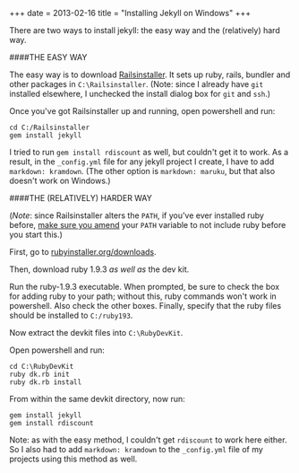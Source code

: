 +++
date = 2013-02-16
title = "Installing Jekyll on Windows"
+++

There are two ways to install jekyll: the easy way and the (relatively) hard way. 

####THE EASY WAY

The easy way is to download [Railsinstaller](http://railsinstaller.org). It sets up ruby, rails, bundler and other packages in `C:\Railsinstaller`. (Note: since I already have `git` installed elsewhere, I unchecked the install dialog box for `git` and `ssh`.) 

Once you've got Railsinstaller up and running, open powershell and run:

	cd C:/Railsinstaller 
	gem install jekyll

I tried to run `gem install rdiscount` as well, but couldn't get it to work. As a result, in the `_config.yml` file for any jekyll project I create, I have to add `markdown: kramdown`. (The other option is `markdown: maruku`, but that also doesn't work on Windows.)


####THE (RELATIVELY) HARDER WAY

(*Note*: since Railsinstaller alters the `PATH`, if you've ever installed ruby before, [make sure you amend](http://www.computerhope.com/issues/ch000549.htm) your `PATH` variable to not include ruby before you start this.)

First, go to [rubyinstaller.org/downloads](http://rubyinstaller.org/downloads). 

Then, download ruby 1.9.3 *as well as* the dev kit. 

Run the ruby-1.9.3 executable. When prompted, be sure to check the box for adding ruby to your path; without this, ruby commands won't work in powershell. Also check the other boxes. Finally, specify that the ruby files should be installed to `C:/ruby193`. 

Now extract the devkit files into `C:\RubyDevKit`.

Open powershell and run:
 
	cd C:\RubyDevKit
	ruby dk.rb init
	ruby dk.rb install

From within the same devkit directory, now run:

	gem install jekyll
	gem install rdiscount

Note: as with the easy method, I couldn't get `rdiscount` to work here either. So I also had to add `markdown: kramdown` to the `_config.yml` file of my projects using this method as well. 
